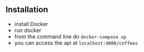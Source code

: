## Installation
- install Docker
- run docker
- from the command line do `docker-compose up`
- you can access the api at `localhost:4000/coffees`
